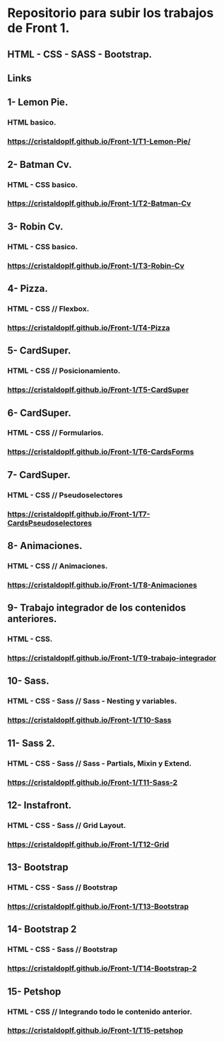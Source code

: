 # Repositorio para subir los trabajos de Front 1.

## HTML - CSS - SASS - Bootstrap.


## Links

## 1- Lemon Pie.
### HTML basico.
### https://cristaldoplf.github.io/Front-1/T1-Lemon-Pie/


## 2- Batman Cv.
###  HTML - CSS basico.
### https://cristaldoplf.github.io/Front-1/T2-Batman-Cv


## 3- Robin Cv. 
### HTML - CSS basico.
### https://cristaldoplf.github.io/Front-1/T3-Robin-Cv


## 4- Pizza. 
### HTML - CSS // Flexbox.
### https://cristaldoplf.github.io/Front-1/T4-Pizza


## 5- CardSuper.
### HTML - CSS // Posicionamiento.
### https://cristaldoplf.github.io/Front-1/T5-CardSuper


## 6- CardSuper.
### HTML - CSS // Formularios.
### https://cristaldoplf.github.io/Front-1/T6-CardsForms


## 7- CardSuper.
### HTML - CSS // Pseudoselectores
### https://cristaldoplf.github.io/Front-1/T7-CardsPseudoselectores


## 8- Animaciones.
### HTML - CSS // Animaciones.
### https://cristaldoplf.github.io/Front-1/T8-Animaciones


## 9- Trabajo integrador de los contenidos anteriores.
### HTML - CSS.
### https://cristaldoplf.github.io/Front-1/T9-trabajo-integrador


## 10- Sass.
### HTML - CSS - Sass // Sass - Nesting y variables.
### https://cristaldoplf.github.io/Front-1/T10-Sass


## 11- Sass 2.
### HTML - CSS - Sass // Sass - Partials, Mixin y Extend.
### https://cristaldoplf.github.io/Front-1/T11-Sass-2


## 12- Instafront.
### HTML - CSS - Sass // Grid Layout.
### https://cristaldoplf.github.io/Front-1/T12-Grid


## 13- Bootstrap
### HTML - CSS - Sass // Bootstrap
### https://cristaldoplf.github.io/Front-1/T13-Bootstrap


## 14- Bootstrap 2
### HTML - CSS - Sass // Bootstrap
### https://cristaldoplf.github.io/Front-1/T14-Bootstrap-2


## 15- Petshop
### HTML - CSS // Integrando todo le contenido anterior.
### https://cristaldoplf.github.io/Front-1/T15-petshop
